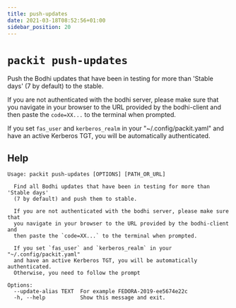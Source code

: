 ```yaml
---
title: push-updates
date: 2021-03-18T08:52:56+01:00
sidebar_position: 20
---
```


# `packit push-updates`

Push the Bodhi updates that have been in testing for more than 'Stable days' (7 by default)
to the stable.

If you are not authenticated with the bodhi server, please make sure that you
navigate in your browser to the URL provided by the bodhi-client and then paste
the `code=XX...` to the terminal when prompted.

If you set `fas_user` and `kerberos_realm` in your "~/.config/packit.yaml" and
have an active Kerberos TGT, you will be automatically authenticated.


## Help

    Usage: packit push-updates [OPTIONS] [PATH_OR_URL]

      Find all Bodhi updates that have been in testing for more than 'Stable days'
      (7 by default) and push them to stable.

      If you are not authenticated with the bodhi server, please make sure that
      you navigate in your browser to the URL provided by the bodhi-client and
      then paste the `code=XX...` to the terminal when prompted.

      If you set `fas_user` and `kerberos_realm` in your "~/.config/packit.yaml"
      and have an active Kerberos TGT, you will be automatically authenticated.
      Otherwise, you need to follow the prompt

    Options:
      --update-alias TEXT  For example FEDORA-2019-ee5674e22c
      -h, --help           Show this message and exit.
